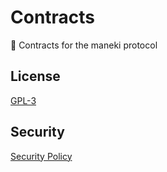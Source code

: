 # Contracts

🧾 Contracts for the maneki protocol

## License

[GPL-3](LICENSE)

## Security

[Security Policy](SECURITY.md)
